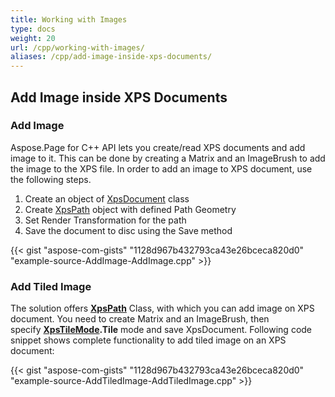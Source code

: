 ```yaml
---
title: Working with Images
type: docs
weight: 20
url: /cpp/working-with-images/
aliases: /cpp/add-image-inside-xps-documents/
---
```


## **Add Image inside XPS Documents**

### **Add Image**
Aspose.Page for C++ API lets you create/read XPS documents and add image to it. This can be done by creating a Matrix and an ImageBrush to add the image to the XPS file. In order to add an image to XPS document, use the following steps.

1. Create an object of [XpsDocument](https://apireference.aspose.com/page/cpp/class/aspose.page.x_p_s.xps_document) class
1. Create [XpsPath](https://apireference.aspose.com/page/cpp/class/aspose.page.x_p_s.xps_model.xps_path) object with defined Path Geometry
1. Set Render Transformation for the path
1. Save the document to disc using the Save method


{{< gist "aspose-com-gists" "1128d967b432793ca43e26bceca820d0" "example-source-AddImage-AddImage.cpp" >}}
### **Add Tiled Image**
The solution offers [**XpsPath**](https://apireference.aspose.com/page/cpp/class/aspose.page.x_p_s.xps_model.xps_path) Class, with which you can add image on XPS document. You need to create Matrix and an ImageBrush, then specify [**XpsTileMode**](https://apireference.aspose.com/page/cpp/namespace/aspose.page.x_p_s.xps_model#ab108058633c51d92b4a707c2d60b850e)**.Tile** mode and save XpsDocument. Following code snippet shows complete functionality to add tiled image on an XPS document:

{{< gist "aspose-com-gists" "1128d967b432793ca43e26bceca820d0" "example-source-AddTiledImage-AddTiledImage.cpp" >}}

